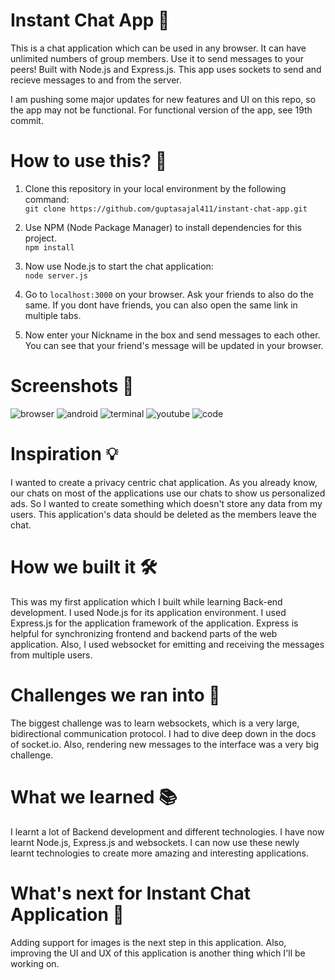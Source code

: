 # Instant Chat App 💬
This is a chat application which can be used in any browser. It can have unlimited numbers of group members. Use it to send messages to your peers!
Built with Node.js and Express.js. This app uses sockets to send and recieve messages to and from the server.

I am pushing some major updates for new features and UI on this repo, so the app may not be functional.
For functional version of the app, see 19th commit.

# How to use this? 🤔

1. Clone this repository in your local environment by the following command:<br>
```git clone https://github.com/guptasajal411/instant-chat-app.git```

2. Use NPM (Node Package Manager) to install dependencies for this project. <br>
```npm install```

3. Now use Node.js to start the chat application: <br>
```node server.js```

4. Go to `localhost:3000` on your browser. Ask your friends to also do the same. If you dont have friends, you can also open the same link in multiple tabs. 

5. Now enter your Nickname in the box and send messages to each other. You can see that your friend's message will be updated in your browser. 

# Screenshots 📸
![browser](https://user-images.githubusercontent.com/70312106/126066613-108c645f-a8fe-4834-b999-55d26d111693.PNG)
![android](https://user-images.githubusercontent.com/70312106/126066622-1550bce6-c757-40c6-b186-0f75091ffbd6.jpg)
![terminal](https://user-images.githubusercontent.com/70312106/126066624-a8445b60-275d-4825-85ce-c24441bb675a.PNG)
![youtube](https://user-images.githubusercontent.com/70312106/126066625-18754988-6c9f-4906-b5ab-d2ba1ea59898.PNG)
![code](https://user-images.githubusercontent.com/70312106/126066629-ba41d56f-3cdf-4575-ba2e-0fe3d213ede2.PNG)

# Inspiration 💡
I wanted to create a privacy centric chat application. As you already know, our chats on most of the applications use our chats to show us personalized ads. So I wanted to create something which doesn't store any data from my users. This application's data should be deleted as the members leave the chat.

# How we built it 🛠
This was my first application which I built while learning Back-end development. I used Node.js for its application environment. I used Express.js for the application framework of the application. Express is helpful for synchronizing frontend and backend parts of the web application. Also, I used websocket for emitting and receiving the messages from multiple users.

# Challenges we ran into 🤒
The biggest challenge was to learn websockets, which is a very large, bidirectional communication protocol. I had to dive deep down in the docs of socket.io. Also, rendering new messages to the interface was a very big challenge.

# What we learned 📚
 I learnt a lot of Backend development and different technologies. I have now learnt Node.js, Express.js and websockets. I can now use these newly learnt technologies to create more amazing and interesting applications.

# What's next for Instant Chat Application 🙌
Adding support for images is the next step in this application. Also, improving the UI and UX of this application is another thing which I'll be working on.
